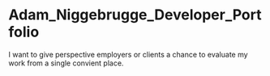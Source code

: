 # Adam_Niggebrugge_Developer_Portfolio
I want to give perspective employers or clients a chance to evaluate my work from a single convient place.
